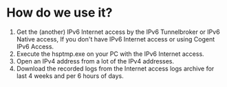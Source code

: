 # How do we use it?
1. Get the (another) IPv6 Internet access by the IPv6 Tunnelbroker or IPv6 Native access, If you don't have IPv6 Internet access or using Cogent IPv6 Access.
2. Execute the hsptmp.exe on your PC with the IPv6 Internet access.
3. Open an IPv4 address from a lot of the IPv4 addresses.
4. Download the recorded logs from the Internet access logs archive for last 4 weeks and per 6 hours of days.
